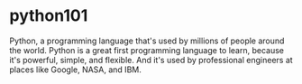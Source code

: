 # python101

Python, a programming language that's used by millions of people around the world. Python is a great first programming language to learn, because it's powerful, simple, and flexible. And it's used by professional engineers at places like Google, NASA, and IBM.

